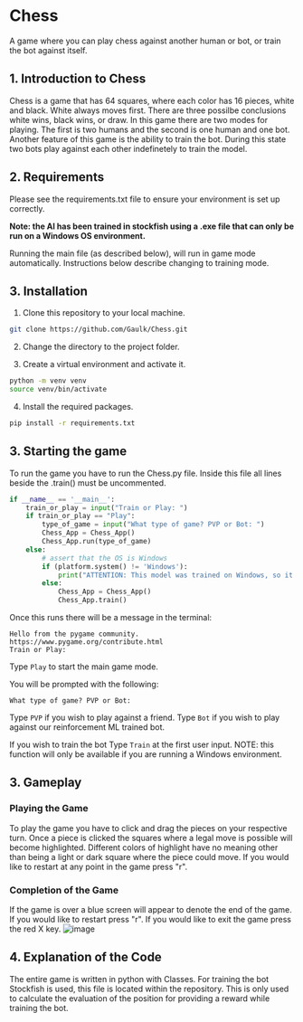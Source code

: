 # Chess
A game where you can play chess against another human or bot, or train the bot against itself.

## 1. Introduction to Chess
Chess is a game that has 64 squares, where each color has 16 pieces, white and black. White always moves first. There are three possilbe conclusions white wins, black wins, or draw. In this game there are two modes for playing. The first is two humans and the second is one human and one bot. Another feature of this game is the ability to train the bot. During this state two bots play against each other indefinetely to train the model.

## 2. Requirements
Please see the requirements.txt file to ensure your environment is set up correctly.

<strong>Note: the AI has been trained in stockfish using a .exe file that can only be run on a Windows OS environment.</strong>

Running the main file (as described below), will run in game mode automatically. Instructions below describe changing to training mode.

## 3. Installation

1. Clone this repository to your local machine.

```sh
git clone https://github.com/Gaulk/Chess.git
```

2. Change the directory to the project folder.

3. Create a virtual environment and activate it.

```sh
python -m venv venv
source venv/bin/activate
```

4. Install the required packages.

```sh
pip install -r requirements.txt
```

## 3. Starting the game
To run the game you have to run the Chess.py file. Inside this file all lines beside the .train() must be uncommented.
```py
if __name__ == '__main__':
    train_or_play = input("Train or Play: ")
    if train_or_play == "Play":
        type_of_game = input("What type of game? PVP or Bot: ")
        Chess_App = Chess_App()
        Chess_App.run(type_of_game)
    else:
        # assert that the OS is Windows
        if (platform.system() != 'Windows'):
            print("ATTENTION: This model was trained on Windows, so it can only be trained in a Windows Environment")
        else:
            Chess_App = Chess_App()
            Chess_App.train()
 ```

Once this runs there will be a message in the terminal:
```
Hello from the pygame community. https://www.pygame.org/contribute.html
Train or Play:
```

Type ```Play``` to start the main game mode.

You will be prompted with the following:

```What type of game? PVP or Bot:```

Type ```PVP``` if you wish to play against a friend.
Type ```Bot``` if you wish to play against our reinforcement ML trained bot.

If you wish to train the bot Type ```Train``` at the first user input. 
NOTE: this function will only be available if you are running a Windows environment.

## 3. Gameplay
### Playing the Game
To play the game you have to click and drag the pieces on your respective turn. Once a piece is clicked the squares where a legal move is possible will become highlighted. Different colors of highlight have no meaning other than being a light or dark square where the piece could move. If you would like to restart at any point in the game press "r".

### Completion of the Game
If the game is over a blue screen will appear to denote the end of the game. If you would like to restart press "r". If you would like to exit the game press the red X key.
![image](https://user-images.githubusercontent.com/121264060/236708358-fa6c3cbe-5306-4036-9b54-0d3e45378e24.png)


## 4. Explanation of the Code
The entire game is written in python with Classes. For training the bot Stockfish is used, this file is located within the repository. This is only used to calculate the evaluation of the position for providing a reward while training the bot.
